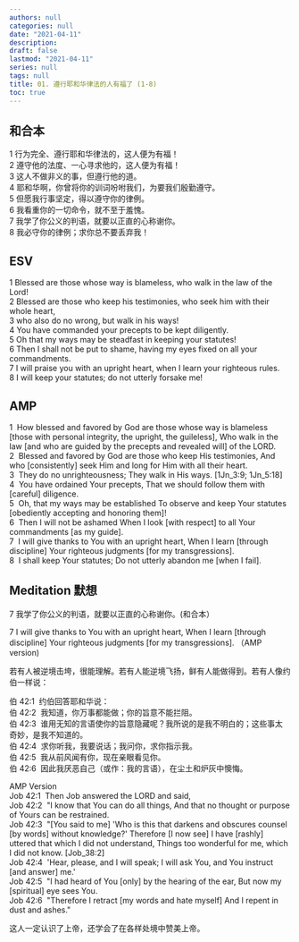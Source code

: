 ```yaml
---
authors: null
categories: null
date: "2021-04-11"
description:
draft: false
lastmod: "2021-04-11"
series: null
tags: null
title: 01. 遵行耶和华律法的人有福了 (1-8)
toc: true
---
```




<!--more-->

## 和合本
1 行为完全、遵行耶和华律法的，这人便为有福！  
2 遵守他的法度、一心寻求他的，这人便为有福！  
3 这人不做非义的事，但遵行他的道。  
4 耶和华啊，你曾将你的训词吩咐我们，为要我们殷勤遵守。  
5 但愿我行事坚定，得以遵守你的律例。  
6 我看重你的一切命令，就不至于羞愧。  
7 我学了你公义的判语，就要以正直的心称谢你。  
8 我必守你的律例；求你总不要丢弃我！    

## ESV  
1 Blessed are those whose way is blameless, who walk in the law of the Lord!  
2 Blessed are those who keep his testimonies, who seek him with their whole heart,  
3 who also do no wrong, but walk in his ways!  
4 You have commanded your precepts to be kept diligently.  
5 Oh that my ways may be steadfast in keeping your statutes!  
6 Then I shall not be put to shame, having my eyes fixed on all your commandments.   
7 I will praise you with an upright heart, when I learn your righteous rules.  
8 I will keep your statutes; do not utterly forsake me!  

## AMP
1  How blessed and favored by God are those whose way is blameless [those with personal integrity, the upright, the guileless], Who walk in the law [and who are guided by the precepts and revealed will] of the LORD.   
2  Blessed and favored by God are those who keep His testimonies, And who [consistently] seek Him and long for Him with all their heart.   
3  They do no unrighteousness; They walk in His ways. [1Jn_3:9; 1Jn_5:18]   
4  You have ordained Your precepts, That we should follow them with [careful] diligence.   
5  Oh, that my ways may be established To observe and keep Your statutes [obediently accepting and honoring them]!   
6  Then I will not be ashamed When I look [with respect] to all Your commandments [as my guide].   
7  I will give thanks to You with an upright heart, When I learn [through discipline] Your righteous judgments [for my transgressions].   
8  I shall keep Your statutes; Do not utterly abandon me [when I fail].   

## Meditation 默想
7 我学了你公义的判语，就要以正直的心称谢你。(和合本） 

7 I will give thanks to You with an upright heart, When I learn [through discipline] Your righteous judgments [for my transgressions]. （AMP version)  

若有人被逆境击垮，很能理解。若有人能逆境飞扬，鲜有人能做得到。若有人像约伯一样说：  

伯 42:1  约伯回答耶和华说：    
伯 42:2  我知道，你万事都能做；你的旨意不能拦阻。   
伯 42:3  谁用无知的言语使你的旨意隐藏呢？我所说的是我不明白的；这些事太奇妙，是我不知道的。   
伯 42:4  求你听我，我要说话；我问你，求你指示我。   
伯 42:5  我从前风闻有你，现在亲眼看见你。   
伯 42:6  因此我厌恶自己（或作：我的言语），在尘土和炉灰中懊悔。   

AMP Version  
Job 42:1  Then Job answered the LORD and said,   
Job 42:2  "I know that You can do all things, And that no thought or purpose of Yours can be restrained.   
Job 42:3  "[You said to me] 'Who is this that darkens and obscures counsel [by words] without knowledge?' Therefore [I now see] I have [rashly] uttered that which I did not understand, Things too wonderful for me, which I did not know. [Job_38:2]   
Job 42:4  'Hear, please, and I will speak; I will ask You, and You instruct [and answer] me.'   
Job 42:5  "I had heard of You [only] by the hearing of the ear, But now my [spiritual] eye sees You.   
Job 42:6  "Therefore I retract [my words and hate myself] And I repent in dust and ashes."   

这人一定认识了上帝，还学会了在各样处境中赞美上帝。  
